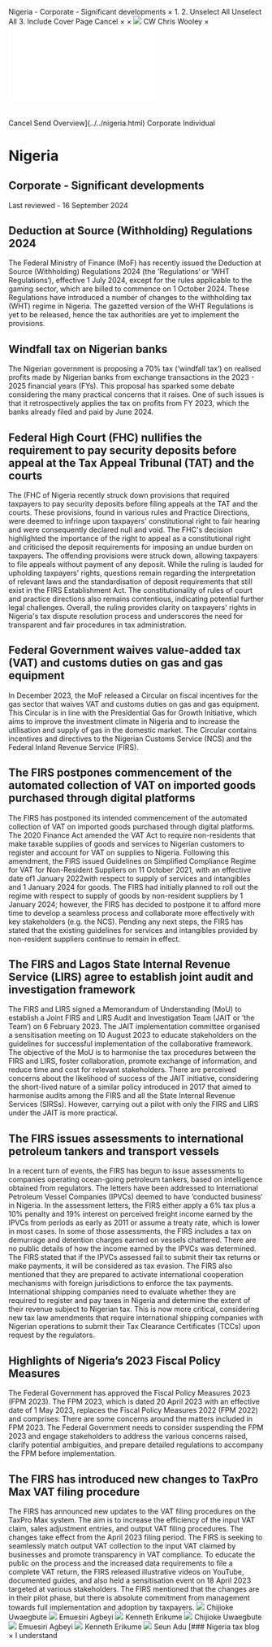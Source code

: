 Nigeria - Corporate - Significant developments
×
1.
2.
Unselect All
Unselect All
3.
Include Cover Page
Cancel
×
×
![](../../-/media/world-wide-tax-summaries/attachments/global---chris-wooley.ashx%3Frev=ac5e5f3223b34096b1afc2a6009c7320&revision=ac5e5f32-23b3-4096-b1af-c2a6009c7320&hash=859B7ADC84DC2CBEC9760E9E6EE7DE6D0A8BFCDF)
CW
Chris Wooley
×
![](significant-developments.html)
######
Cancel
Send
Overview](../../nigeria.html)
Corporate
Individual
# Nigeria
## Corporate - Significant developments
Last reviewed - 16 September 2024
## Deduction at Source (Withholding) Regulations 2024
The Federal Ministry of Finance (MoF) has recently issued the Deduction at Source (Withholding) Regulations 2024 (the ’Regulations‘ or ’WHT Regulations‘), effective 1 July 2024, except for the rules applicable to the gaming sector, which are billed to commence on 1 October 2024. These Regulations have introduced a number of changes to the withholding tax (WHT) regime in Nigeria. The gazetted version of the WHT Regulations is yet to be released, hence the tax authorities are yet to implement the provisions.
## Windfall tax on Nigerian banks
The Nigerian government is proposing a 70% tax (‘windfall tax‘) on realised profits made by Nigerian banks from exchange transactions in the 2023 - 2025 financial years (FYs). This proposal has sparked some debate considering the many practical concerns that it raises. One of such issues is that it retrospectively applies the tax on profits from FY 2023, which the banks already filed and paid by June 2024.
## Federal High Court (FHC) nullifies the requirement to pay security deposits before appeal at the Tax Appeal Tribunal (TAT) and the courts
The (FHC of Nigeria recently struck down provisions that required taxpayers to pay security deposits before filing appeals at the TAT and the courts. These provisions, found in various rules and Practice Directions, were deemed to infringe upon taxpayers' constitutional right to fair hearing and were consequently declared null and void.
The FHC's decision highlighted the importance of the right to appeal as a constitutional right and criticised the deposit requirements for imposing an undue burden on taxpayers. The offending provisions were struck down, allowing taxpayers to file appeals without payment of any deposit.
While the ruling is lauded for upholding taxpayers' rights, questions remain regarding the interpretation of relevant laws and the standardisation of deposit requirements that still exist in the FIRS Establishment Act. The constitutionality of rules of court and practice directions also remains contentious, indicating potential further legal challenges.
Overall, the ruling provides clarity on taxpayers' rights in Nigeria's tax dispute resolution process and underscores the need for transparent and fair procedures in tax administration.
## Federal Government waives value-added tax (VAT) and customs duties on gas and gas equipment
In December 2023, the MoF released a Circular on fiscal incentives for the gas sector that waives VAT and customs duties on gas and gas equipment. This Circular is in line with the Presidential Gas for Growth Initiative, which aims to improve the investment climate in Nigeria and to increase the utilisation and supply of gas in the domestic market. The Circular contains incentives and directives to the Nigerian Customs Service (NCS) and the Federal Inland Revenue Service (FIRS).
## The FIRS postpones commencement of the automated collection of VAT on imported goods purchased through digital platforms
The FIRS has postponed its intended commencement of the automated collection of VAT on imported goods purchased through digital platforms.
The 2020 Finance Act amended the VAT Act to require non-residents that make taxable supplies of goods and services to Nigerian customers to register and account for VAT on supplies to Nigeria. Following this amendment, the FIRS issued Guidelines on Simplified Compliance Regime for VAT for Non-Resident Suppliers on 11 October 2021, with an effective date of1 January 2022with respect to supply of services and intangibles and 1 January 2024 for goods.
The FIRS had initially planned to roll out the regime with respect to supply of goods by non-resident suppliers by 1 January 2024; however, the FIRS has decided to postpone it to afford more time to develop a seamless process and collaborate more effectively with key stakeholders (e.g. the NCS). Pending any next steps, the FIRS has stated that the existing guidelines for services and intangibles provided by non-resident suppliers continue to remain in effect.
## The FIRS and Lagos State Internal Revenue Service (LIRS) agree to establish joint audit and investigation framework
The FIRS and LIRS signed a Memorandum of Understanding (MoU) to establish a Joint FIRS and LIRS Audit and Investigation Team (JAIT or ’the Team‘) on 6 February 2023. The JAIT implementation committee organised a sensitisation meeting on 10 August 2023 to educate stakeholders on the guidelines for successful implementation of the collaborative framework. The objective of the MoU is to harmonise the tax procedures between the FIRS and LIRS, foster collaboration, promote exchange of information, and reduce time and cost for relevant stakeholders. There are perceived concerns about the likelihood of success of the JAIT initiative, considering the short-lived nature of a similar policy introduced in 2017 that aimed to harmonise audits among the FIRS and all the State Internal Revenue Services (SIRSs). However, carrying out a pilot with only the FIRS and LIRS under the JAIT is more practical.
## The FIRS issues assessments to international petroleum tankers and transport vessels
In a recent turn of events, the FIRS has begun to issue assessments to companies operating ocean-going petroleum tankers, based on intelligence obtained from regulators. The letters have been addressed to International Petroleum Vessel Companies (IPVCs) deemed to have ’conducted business‘ in Nigeria. In the assessment letters, the FIRS either apply a 6% tax plus a 10% penalty and 19% interest on perceived freight income earned by the IPVCs from periods as early as 2011 or assume a treaty rate, which is lower in most cases. In some of those assessments, the FIRS includes a tax on demurrage and detention charges earned on vessels chattered. There are no public details of how the income earned by the IPVCs was determined.
The FIRS stated that if the IPVCs assessed fail to submit their tax returns or make payments, it will be considered as tax evasion. The FIRS also mentioned that they are prepared to activate international cooperation mechanisms with foreign jurisdictions to enforce the tax payments.
International shipping companies need to evaluate whether they are required to register and pay taxes in Nigeria and determine the extent of their revenue subject to Nigerian tax. This is now more critical, considering new tax law amendments that require international shipping companies with Nigerian operations to submit their Tax Clearance Certificates (TCCs) upon request by the regulators.
## Highlights of Nigeria’s 2023 Fiscal Policy Measures
The Federal Government has approved the Fiscal Policy Measures 2023 (FPM 2023). The FPM 2023, which is dated 20 April 2023 with an effective date of 1 May 2023, replaces the Fiscal Policy Measures 2022 (FPM 2022) and comprises:
There are some concerns around the matters included in FPM 2023. The Federal Government needs to consider suspending the FPM 2023 and engage stakeholders to address the various concerns raised, clarify potential ambiguities, and prepare detailed regulations to accompany the FPM before implementation.
## The FIRS has introduced new changes to TaxPro Max VAT filing procedure
The FIRS has announced new updates to the VAT filing procedures on the TaxPro Max system. The aim is to increase the efficiency of the input VAT claim, sales adjustment entries, and output VAT filing procedures. The changes take effect from the April 2023 filing period.
The FIRS is seeking to seamlessly match output VAT collection to the input VAT claimed by businesses and promote transparency in VAT compliance. To educate the public on the process and the increased data requirements to file a complete VAT return, the FIRS released illustrative videos on YouTube, documented guides, and also held a sensitisation event on 18 April 2023 targeted at various stakeholders.
The FIRS mentioned that the changes are in their pilot phase, but there is absolute commitment from management towards full implementation and adoption by taxpayers.
![](../../-/media/world-wide-tax-summaries/attachments/nigeria---chijioke_uwaegbute.ashx%3Frev=b935f69a665346daac157980f698ffe9&revision=b935f69a-6653-46da-ac15-7980f698ffe9&hash=FD227B7A02B1139BEBA5C1F06C0CFBF224224CBE)
Chijioke Uwaegbute
![](../../-/media/world-wide-tax-summaries/attachments/nigeria---emuesiri_agbeyi.ashx%3Frev=c0e79df23a9e4515b82bdc07981d0916&revision=c0e79df2-3a9e-4515-b82b-dc07981d0916&hash=24ACF5CEB290DA9FE10DEF0FCE3D4A625F835C72)
Emuesiri Agbeyi
![](../../-/media/world-wide-tax-summaries/attachments/nigeria---kenneth_erikume.ashx%3Frev=dfcc466b5746457ab1310b2e483d5bb0&revision=dfcc466b-5746-457a-b131-0b2e483d5bb0&hash=102150912B5CA0A3F6AE25CEA19474290BCF22EC)
Kenneth Erikume
![](../../-/media/world-wide-tax-summaries/attachments/nigeria---chijioke_uwaegbute.ashx%3Frev=b935f69a665346daac157980f698ffe9&revision=b935f69a-6653-46da-ac15-7980f698ffe9&hash=FD227B7A02B1139BEBA5C1F06C0CFBF224224CBE)
Chijioke Uwaegbute
![](../../-/media/world-wide-tax-summaries/attachments/nigeria---emuesiri_agbeyi.ashx%3Frev=c0e79df23a9e4515b82bdc07981d0916&revision=c0e79df2-3a9e-4515-b82b-dc07981d0916&hash=24ACF5CEB290DA9FE10DEF0FCE3D4A625F835C72)
Emuesiri Agbeyi
![](../../-/media/world-wide-tax-summaries/attachments/nigeria---kenneth_erikume.ashx%3Frev=dfcc466b5746457ab1310b2e483d5bb0&revision=dfcc466b-5746-457a-b131-0b2e483d5bb0&hash=102150912B5CA0A3F6AE25CEA19474290BCF22EC)
Kenneth Erikume
![](../../-/media/world-wide-tax-summaries/attachments/nigeria---seun_adu.ashx%3Frev=559ac35ca8aa4f6ca6b6a1a802be9906&revision=559ac35c-a8aa-4f6c-a6b6-a1a802be9906&hash=F0A2C9428D63F0C59FBA31B6C6AE46F0549CC2F5)
Seun Adu
[### Nigeria tax blog
×
I understand